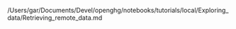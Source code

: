 /Users/gar/Documents/Devel/openghg/notebooks/tutorials/local/Exploring_data/Retrieving_remote_data.md